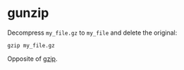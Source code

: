# gunzip

Decompress `my_file.gz` to `my_file` and delete the original:

	gzip my_file.gz

Opposite of [gzip](../gzip/).
